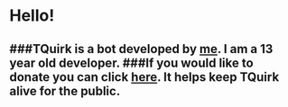 # Hello!
###TQuirk is a bot developed by [me](https://github.com/mintxshi). I am a 13 year old developer.
###If you would like to donate you can click [here](https://patreon.com/mintxshi). It helps keep TQuirk alive for the public.
----------------------------------------------------------------

